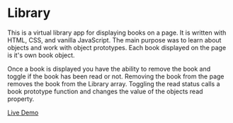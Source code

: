 # Library

This is a virtual library app for displaying books on a page. It is written with HTML, CSS, and vanilla JavaScript. The main purpose was to learn about objects and work with object prototypes. Each book displayed on the page is it's own book object.

Once a book is displayed you have the ability to remove the book and toggle if the book has been read or not. Removing the book from the page removes the book from the Library array. Toggling the read status calls a book prototype function and changes the value of the objects read property.

[Live Demo](https://evan1mclean.github.io/library/)